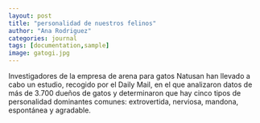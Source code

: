 ```yaml
---
layout: post
title: "personalidad de nuestros felinos"
author: "Ana Rodriguez"
categories: journal
tags: [documentation,sample]
image: gatogi.jpg
---
```

Investigadores de la empresa de arena para gatos Natusan han llevado a cabo un estudio, recogido por el Daily Mail, en el que analizaron datos de más de 3.700 dueños de gatos y determinaron que hay cinco tipos de personalidad dominantes comunes: extrovertida, nerviosa, mandona, espontánea y agradable.